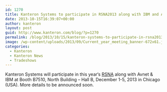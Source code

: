 ```yaml
---
id: 1270
title: Kanteron Systems to participate in RSNA2013 along with IBM and AVNET (Booth B7510)
date: 2013-10-15T16:39:07+00:00
author: kanteron
layout: post
guid: http://www.kanteron.com/blog/?p=1270
permalink: /blog/2013/10/15/kanteron-systems-to-participate-in-rsna2013-along-with-ibm/
image: /wp-content/uploads/2013/09/Current_year_meeting_banner-672x61.jpg
categories:
  - Kanteron
  - Kanteron News
  - Tradeshows
---
```

Kanteron Systems will participate in this year‘s <a title="http://www.rsna.org/Annual_Meeting.aspx" href="http://www.rsna.org/Annual_Meeting.aspx" target="_blank">RSNA</a> along with Avnet & IBM at Booth B7510, North Building – Hall B, December 1-5, 2013 in Chicago (USA). More details to be announced soon.